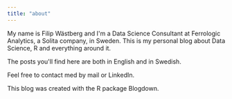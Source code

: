 ```yaml
---
title: "about"
---
```

My name is Filip Wästberg and I'm a Data Science Consultant at Ferrologic Analytics, a Solita company, in Sweden. This is my personal blog about Data Science, R and everything around it.

The posts you'll find here are both in English and in Swedish.

Feel free to contact med by mail or LinkedIn.

This blog was created with the R package Blogdown. 

